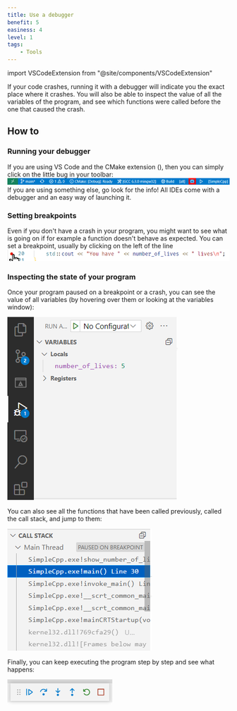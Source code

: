 ```yaml
---
title: Use a debugger
benefit: 5
easiness: 4
level: 1
tags:
    - Tools
---
```

import VSCodeExtension from "@site/components/VSCodeExtension"

If your code crashes, running it with a debugger will indicate you the exact place where it crashes. You will also be able to inspect the value of all the variables of the program, and see which functions were called before the one that caused the crash.

## How to

### Running your debugger

If you are using VS Code and the CMake extension (<VSCodeExtension id="ms-vscode.cmake-tools"/>), then you can simply click on the little bug in your toolbar:
![Debugger icon of VS Code](./img/debugger.png)
If you are using something else, go look for the info! All IDEs come with a debugger and an easy way of launching it.

### Setting breakpoints

Even if you don't have a crash in your program, you might want to see what is going on if for example a function doesn't behave as expected. You can set a breakpoint, usually by clicking on the left of the line
![Setting a breakpoint](./img/breakpoint.png)

### Inspecting the state of your program

Once your program paused on a breakpoint or a crash, you can see the value of all variables (by hovering over them or looking at the variables window):

![Watching the value of variables](./img/variable_watcher.png)

You can also see all the functions that have been called previously, called the call stack, and jump to them:

![Seeing the call stack](./img/call_stack_debugger.png)

Finally, you can keep executing the program step by step and see what happens:

![Seeing the call stack](./img/debugger_step_by_step.png)